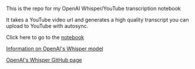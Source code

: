 This is the repo for my OpenAI Whisper/YouTube transcription notebook

It takes a YouTube video url and generates a high quality transcript you can upload to YouTube with autosync.

Click here to go to the <a href="https://github.com/AndrewMayneProjects/Whisper/blob/main/WhisperYouTube.ipynb">notebook</a>

<a href="https://openai.com/blog/whisper/">Information on OpenAI's Whisper model</a>

<a href="https://github.com/openai/whisper">OpenAI's Whisper GitHub page</a>
         
